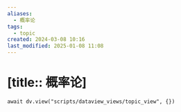 ```yaml
---
aliases:
  - 概率论
tags:
  - topic
created: 2024-03-08 10:16
last_modified: 2025-01-08 11:08
---
```


# [title:: 概率论]

```dataviewjs
await dv.view("scripts/dataview_views/topic_view", {})
```

